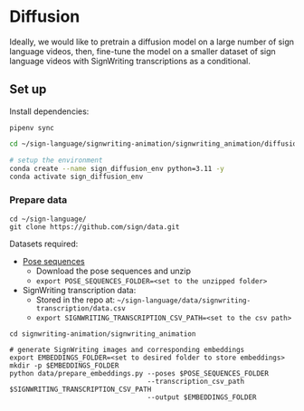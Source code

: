 # Diffusion

Ideally, we would like to pretrain a diffusion model on a large number of sign language videos, 
then, fine-tune the model on a smaller dataset of sign language videos with SignWriting transcriptions as a conditional.


## Set up

Install dependencies:

```
pipenv sync
```

```bash
cd ~/sign-language/signwriting-animation/signwriting_animation/diffusion

# setup the environment
conda create --name sign_diffusion_env python=3.11 -y
conda activate sign_diffusion_env
```

### Prepare data

```
cd ~/sign-language/
git clone https://github.com/sign/data.git
```

Datasets required:
* [Pose sequences](https://github.com/sign/data/tree/main/signwriting-transcription/README.md#poses)
  * Download the pose sequences and unzip
  * `export POSE_SEQUENCES_FOLDER=<set to the unzipped folder>`
* SignWriting transcription data:
  * Stored in the repo at: `~/sign-language/data/signwriting-transcription/data.csv`
  * `export SIGNWRITING_TRANSCRIPTION_CSV_PATH=<set to the csv path>`

```
cd signwriting-animation/signwriting_animation

# generate SignWriting images and corresponding embeddings
export EMBEDDINGS_FOLDER=<set to desired folder to store embeddings>
mkdir -p $EMBEDDINGS_FOLDER
python data/prepare_embeddings.py --poses $POSE_SEQUENCES_FOLDER 
                                  --transcription_csv_path $SIGNWRITING_TRANSCRIPTION_CSV_PATH 
                                  --output $EMBEDDINGS_FOLDER
```